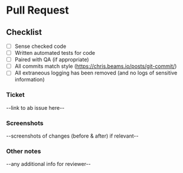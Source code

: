 # Pull Request

## Checklist

- [ ] Sense checked code
- [ ] Written automated tests for code
- [ ] Paired with QA (if appropriate)
- [ ] All commits match style (https://chris.beams.io/posts/git-commit/)
- [ ] All extraneous logging has been removed (and no logs of sensitive information)

### Ticket

--link to ab issue here--

### Screenshots

--screenshots of changes (before & after) if relevant--

### Other notes

--any additional info for reviewer--
